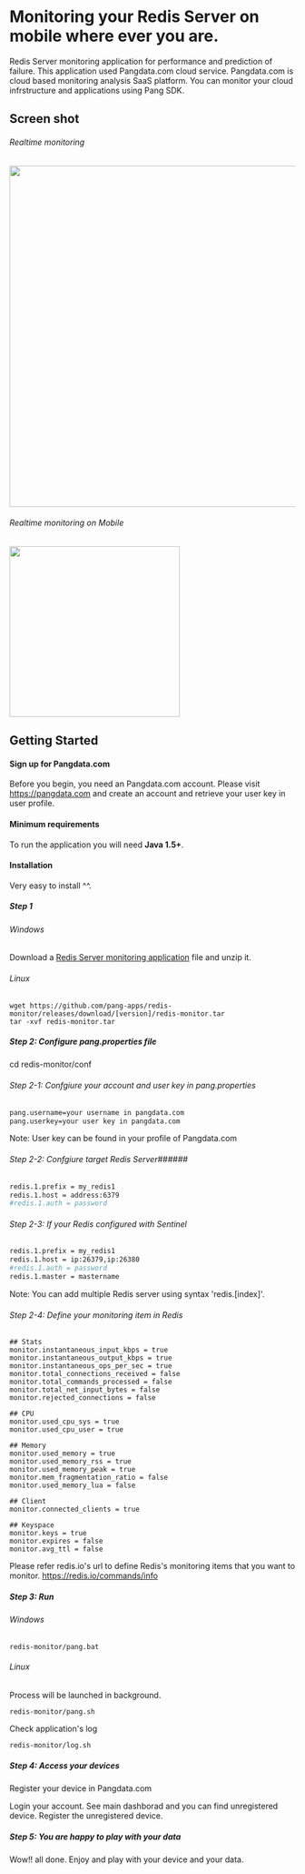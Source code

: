 # Monitoring your Redis Server on mobile where ever you are.
Redis Server monitoring application for performance and prediction of failure.
This application used Pangdata.com cloud service. Pangdata.com is cloud based monitoring analysis SaaS platform. 
You can monitor your cloud infrstructure and applications using Pang SDK.

## Screen shot
###### Realtime monitoring ######
<img src="https://github.com/pang-apps/redis-monitor/blob/master/screen-shot/dashboard.PNG" width="600" />

###### Realtime monitoring on Mobile ######
<img src="https://github.com/pang-apps/redis-monitor/blob/master/screen-shot/dashboard-mobile.jpg" width="300" />

## Getting Started
#### Sign up for Pangdata.com ####
Before you begin, you need an Pangdata.com account. 
Please visit <a href="http://pangdata.com" target="_blank">https://pangdata.com</a> and create an account and retrieve your user key in user profile.

#### Minimum requirements ####
To run the application you will need **Java 1.5+**.

#### Installation ####
Very easy to install ^^.

##### Step 1 #####

###### Windows ######
Download a <a href="https://github.com/pang-apps/redis-monitor/releases/latest">Redis Server monitoring application</a> file and unzip it.

###### Linux ######
``` 
wget https://github.com/pang-apps/redis-monitor/releases/download/[version]/redis-monitor.tar
tar -xvf redis-monitor.tar
``` 
##### Step 2: Configure pang.properties file #####
cd redis-monitor/conf

###### Step 2-1: Confgiure your account and user key in pang.properties ######
```bash
pang.username=your username in pangdata.com
pang.userkey=your user key in pangdata.com
``` 
Note: User key can be found in your profile of Pangdata.com

###### Step 2-2: Confgiure target Redis Server######
```bash
redis.1.prefix = my_redis1
redis.1.host = address:6379
#redis.1.auth = password
``` 

###### Step 2-3: If your Redis configured with Sentinel ######
```bash
redis.1.prefix = my_redis1
redis.1.host = ip:26379,ip:26380
#redis.1.auth = password
redis.1.master = mastername
``` 
Note: You can add multiple Redis server using syntax 'redis.[index]'.

###### Step 2-4: Define your monitoring item in Redis ######
```
## Stats
monitor.instantaneous_input_kbps = true
monitor.instantaneous_output_kbps = true
monitor.instantaneous_ops_per_sec = true
monitor.total_connections_received = false
monitor.total_commands_processed = false
monitor.total_net_input_bytes = false
monitor.rejected_connections = false

## CPU
monitor.used_cpu_sys = true
monitor.used_cpu_user = true

## Memory
monitor.used_memory = true
monitor.used_memory_rss = true
monitor.used_memory_peak = true
monitor.mem_fragmentation_ratio = false
monitor.used_memory_lua = false

## Client
monitor.connected_clients = true

## Keyspace
monitor.keys = true
monitor.expires = false
monitor.avg_ttl = false
```
Please refer redis.io's url to define Redis's monitoring items that you want to monitor.
https://redis.io/commands/info

##### Step 3: Run #####
###### Windows ######
``` 
redis-monitor/pang.bat
``` 
###### Linux ######
Process will be launched in background.
``` 
redis-monitor/pang.sh
``` 
Check application's log
``` 
redis-monitor/log.sh
``` 
##### Step 4: Access your devices #####
Register your device in Pangdata.com

Login your account.
See main dashborad and you can find unregistered device.
Register the unregistered device.

##### Step 5: You are happy to play with your data #####
Wow!! all done. Enjoy and play with your device and your data.
